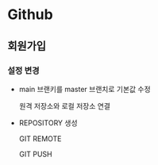 # Github

## 회원가입 

### 설정 변경

- main 브랜키를 master 브랜치로 기본값 수정 

  원격 저장소와 로컬 저장소 연결 

- REPOSITORY 생성 

  GIT REMOTE
  
  GIT PUSH
  
  
  
  
  
  